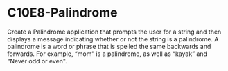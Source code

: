 # C10E8-Palindrome
Create a Palindrome application that prompts the user for a string and then displays a message  indicating whether or not the string is a palindrome. A palindrome is a word or phrase that is  spelled the same backwards and forwards. For example, “mom” is a palindrome, as well as “kayak”  and “Never odd or even".

